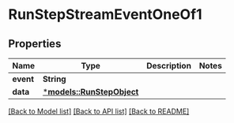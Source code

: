 # RunStepStreamEventOneOf1

## Properties
Name | Type | Description | Notes
------------ | ------------- | ------------- | -------------
**event** | **String** |  | 
**data** | [***models::RunStepObject**](RunStepObject.md) |  | 

[[Back to Model list]](../README.md#documentation-for-models) [[Back to API list]](../README.md#documentation-for-api-endpoints) [[Back to README]](../README.md)


